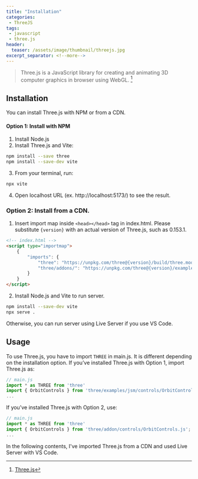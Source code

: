 ```yaml
---
title: "Installation"
categories:
 - ThreeJS
tags:
 - javascript
 - three.js
header:
  teaser: /assets/image/thumbnail/threejs.jpg
excerpt_separator: <!--more-->
---
```


> Three.js is a JavaScript library for creating and animating 3D computer graphics in browser using WebGL. [^wiki]

<!--more-->

## Installation

You can install Three.js with NPM or from a CDN. 

#### Option 1: Install with NPM
1. Install Node.js
2. Install Three.js and Vite:
```bash
npm install --save three
npm install --save-dev vite
```
3. From your terminal, run:
```bash
npx vite
```
4. Open localhost URL (ex. http://localhost:5173/) to see the result.

### Option 2: Install from a CDN.
1. Insert import map inside `<head></head>` tag in index.html. Please substitute `{version}` with an actual version of Three.js, such as 0.153.1.
```html
<!-- index.html -->
<script type="importmap">
    {
        "imports": {
            "three": "https://unpkg.com/three@{version}/build/three.module.js",
            "three/addons/": "https://unpkg.com/three@{version}/examples/jsm/"
        }
    }
</script>
```
2. Install Node.js and Vite to run server.
```bash
npm install --save-dev vite
npx serve .
```
Otherwise, you can run server using Live Server if you use VS Code.

## Usage
To use Three.js, you have to import `THREE` in main.js. It is different depending on the installation option. If you’ve installed Three.js with Option 1, import Three.js as:
```js
// main.js
import * as THREE from 'three'
import { OrbitControls } from 'three/examples/jsm/controls/OrbitControls.js';
...
```

If you’ve installed Three.js with Option 2, use:
```js
// main.js
import * as THREE from 'three'
import { OrbitControls } from 'three/addon/controls/OrbitControls.js';
...
```

In the following contents, I've imported Three.js from a CDN and used Live Server with VS Code.

[^wiki]: [Three.js](https://en.wikipedia.org/wiki/Three.js)